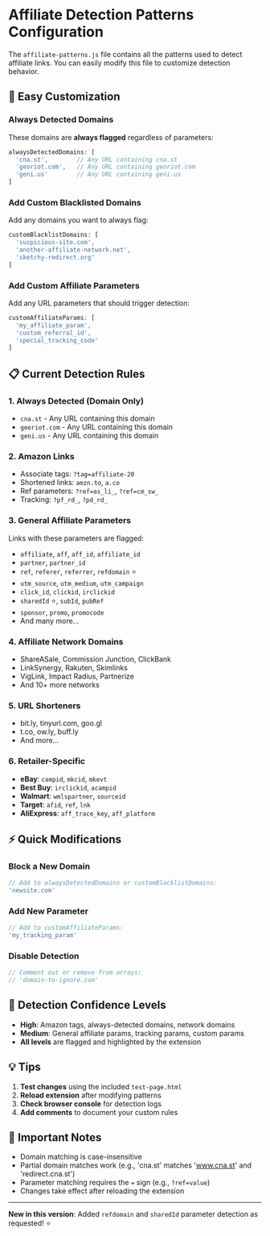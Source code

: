 # Affiliate Detection Patterns Configuration

The `affiliate-patterns.js` file contains all the patterns used to detect affiliate links. You can easily modify this file to customize detection behavior.

## 🔧 Easy Customization

### Always Detected Domains
These domains are **always flagged** regardless of parameters:

```javascript
alwaysDetectedDomains: [
  'cna.st',        // Any URL containing cna.st
  'georiot.com',   // Any URL containing georiot.com  
  'geni.us'        // Any URL containing geni.us
]
```

### Add Custom Blacklisted Domains
Add any domains you want to always flag:

```javascript
customBlacklistDomains: [
  'suspicious-site.com',
  'another-affiliate-network.net',
  'sketchy-redirect.org'
]
```

### Add Custom Affiliate Parameters
Add any URL parameters that should trigger detection:

```javascript
customAffiliateParams: [
  'my_affiliate_param',
  'custom_referral_id',
  'special_tracking_code'
]
```

## 📋 Current Detection Rules

### 1. **Always Detected (Domain Only)**
- `cna.st` - Any URL containing this domain
- `georiot.com` - Any URL containing this domain  
- `geni.us` - Any URL containing this domain

### 2. **Amazon Links**
- Associate tags: `?tag=affiliate-20`
- Shortened links: `amzn.to`, `a.co`
- Ref parameters: `?ref=as_li_`, `?ref=cm_sw_`
- Tracking: `?pf_rd_`, `?pd_rd_`

### 3. **General Affiliate Parameters**
Links with these parameters are flagged:
- `affiliate`, `aff`, `aff_id`, `affiliate_id`
- `partner`, `partner_id`
- `ref`, `referer`, `referrer`, `refdomain` ⭐
- `utm_source`, `utm_medium`, `utm_campaign`
- `click_id`, `clickid`, `irclickid`
- `sharedId` ⭐, `subId`, `pubRef`
- `sponsor`, `promo`, `promocode`
- And many more...

### 4. **Affiliate Network Domains**
- ShareASale, Commission Junction, ClickBank
- LinkSynergy, Rakuten, Skimlinks
- VigLink, Impact Radius, Partnerize
- And 10+ more networks

### 5. **URL Shorteners**
- bit.ly, tinyurl.com, goo.gl
- t.co, ow.ly, buff.ly
- And more...

### 6. **Retailer-Specific**
- **eBay**: `campid`, `mkcid`, `mkevt`
- **Best Buy**: `irclickid`, `acampid`
- **Walmart**: `wmlspartner`, `sourceid`
- **Target**: `afid`, `ref`, `lnk`
- **AliExpress**: `aff_trace_key`, `aff_platform`

## ⚡ Quick Modifications

### Block a New Domain
```javascript
// Add to alwaysDetectedDomains or customBlacklistDomains:
'newsite.com'
```

### Add New Parameter
```javascript
// Add to customAffiliateParams:
'my_tracking_param'
```

### Disable Detection
```javascript
// Comment out or remove from arrays:
// 'domain-to-ignore.com'
```

## 🎯 Detection Confidence Levels

- **High**: Amazon tags, always-detected domains, network domains
- **Medium**: General affiliate params, tracking params, custom params
- **All levels** are flagged and highlighted by the extension

## 💡 Tips

1. **Test changes** using the included `test-page.html`
2. **Reload extension** after modifying patterns
3. **Check browser console** for detection logs
4. **Add comments** to document your custom rules

## 🚨 Important Notes

- Domain matching is case-insensitive
- Partial domain matches work (e.g., 'cna.st' matches 'www.cna.st' and 'redirect.cna.st')
- Parameter matching requires the `=` sign (e.g., `?ref=value`)
- Changes take effect after reloading the extension

---

**New in this version**: Added `refdomain` and `sharedId` parameter detection as requested! ⭐
